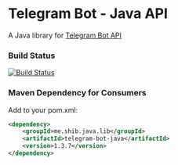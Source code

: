 # Telegram Bot - Java API
A Java library for [Telegram Bot API](https://core.telegram.org/bots/api)

### Build Status ###
[![Build Status](https://travis-ci.org/shibme/telegram-bot-java.svg)](https://travis-ci.org/shibme/telegram-bot-java)

### Maven Dependency for Consumers ###
Add to your pom.xml:

```xml
<dependency>
	<groupId>me.shib.java.lib</groupId>
	<artifactId>telegram-bot-java</artifactId>
	<version>1.3.7</version>
</dependency>
```